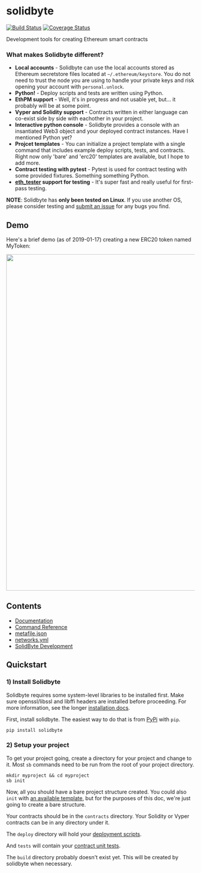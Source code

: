 # solidbyte
[![Build Status](https://travis-ci.org/mikeshultz/solidbyte.svg?branch=master)](https://travis-ci.org/mikeshultz/solidbyte) [![Coverage Status](https://coveralls.io/repos/github/mikeshultz/solidbyte/badge.svg?branch=master)](https://coveralls.io/github/mikeshultz/solidbyte?branch=master)

Development tools for creating Ethereum smart contracts

### What makes Solidbyte different?

- **Local accounts** - Solidbyte can use the local accounts stored as Ethereum secretstore files located at `~/.ethereum/keystore`.  You do not need to trust the node you are using to handle your private keys and risk opening your account with `personal.unlock`.
- **Python!** - Deploy scripts and tests are written using Python.
- **EthPM support** - Well, it's in progress and not usable yet, but... it probably will be at some point.
- **Vyper and Solidity support** -  Contracts written in either language can co-exist side by side with eachother in your project.
- **Interactive python console** - Solidbyte provides a console with an insantiated Web3 object and your deployed contract instances.  Have I mentioned Python yet?
- **Projcet templates** - You can initialize a project template with a single command that includes example deploy scripts, tests, and contracts.  Right now only 'bare' and 'erc20' templates are available, but I hope to add more.
- **Contract testing with pytest** - Pytest is used for contract testing with some provided fixtures.  Something something Python.
- **[eth_tester](https://github.com/ethereum/eth-tester/) support for testing** - It's super fast and really useful for first-pass testing.

**NOTE**: Solidbyte has **only been tested on Linux**.  If you use another OS, please consider testing and [submit an issue](https://github.com/mikeshultz/solidbyte/issues/new) for any bugs you find.

## Demo

Here's a brief demo (as of 2019-01-17) creating a new ERC20 token named MyToken:

<img src="docs/images/sb-demo-20190117-full-min.gif?raw=true" width="900px">

## Contents

 - [Documentation](https://github.com/mikeshultz/solidbyte/blob/master/docs/index.md)
 - [Command Reference](https://github.com/mikeshultz/solidbyte/blob/master/docs/commands.md)
 - [metafile.json](https://github.com/mikeshultz/solidbyte/blob/master/docs/metafile.md)
 - [networks.yml](https://github.com/mikeshultz/solidbyte/blob/master/docs/networks.md)
 - [SolidByte Development](https://github.com/mikeshultz/solidbyte/blob/master/docs/development.md)

## Quickstart

### 1) Install Solidbyte

Solidbyte requires some system-level libraries to be installed first.  Make sure openssl/libssl and libffi headers are installed before proceeding.  For more information, see the longer [installation docs](https://github.com/mikeshultz/solidbyte/blob/master/docs/install.md).

First, install solidbyte.  The easiest way to do that is from [PyPi](https://pypi.org)
with `pip`.

    pip install solidbyte

### 2) Setup your project

To get your project going, create a directory for your project and change to it.
Most `sb` commands need to be run from the root of your project directory.

    mkdir myproject && cd myproject
    sb init

Now, all you should have a bare project structure created.  You could also
`init` with [an available template](https://github.com/mikeshultz/solidbyte/blob/master/docs/templates.md),
but for the purposes of this doc, we're just going to create a bare structure.

Your contracts should be in the `contracts` directory.  Your Solidity or Vyper
contracts can be in any directory under it.

The `deploy` directory will hold your [deployment scripts](https://github.com/mikeshultz/solidbyte/blob/master/docs/deployment.md).

And `tests` will contain your [contract unit tests](https://github.com/mikeshultz/solidbyte/blob/master/docs/testing.md).

The `build` directory probably doesn't exist yet.  This will be created by
solidbyte when necessary.
